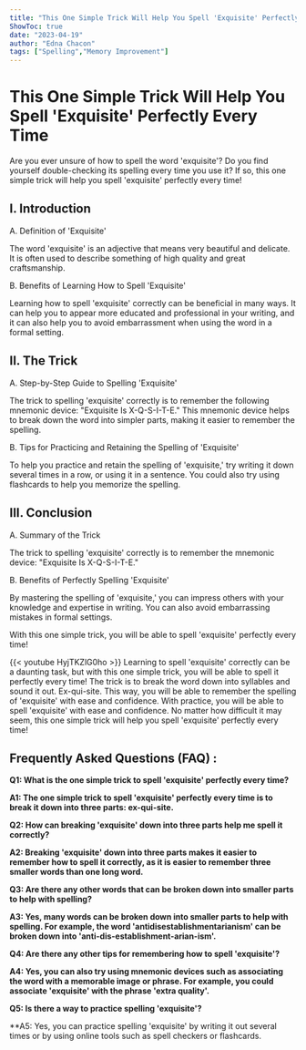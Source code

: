 ```yaml
---
title: "This One Simple Trick Will Help You Spell 'Exquisite' Perfectly Every Time!"
ShowToc: true 
date: "2023-04-19"
author: "Edna Chacon" 
tags: ["Spelling","Memory Improvement"]
---
```

# This One Simple Trick Will Help You Spell 'Exquisite' Perfectly Every Time

Are you ever unsure of how to spell the word 'exquisite'? Do you find yourself double-checking its spelling every time you use it? If so, this one simple trick will help you spell 'exquisite' perfectly every time!

## I. Introduction 

A. Definition of 'Exquisite' 

The word 'exquisite' is an adjective that means very beautiful and delicate. It is often used to describe something of high quality and great craftsmanship. 

B. Benefits of Learning How to Spell 'Exquisite' 

Learning how to spell 'exquisite' correctly can be beneficial in many ways. It can help you to appear more educated and professional in your writing, and it can also help you to avoid embarrassment when using the word in a formal setting.

## II. The Trick 

A. Step-by-Step Guide to Spelling 'Exquisite' 

The trick to spelling 'exquisite' correctly is to remember the following mnemonic device: "Exquisite Is X-Q-S-I-T-E." This mnemonic device helps to break down the word into simpler parts, making it easier to remember the spelling. 

B. Tips for Practicing and Retaining the Spelling of 'Exquisite'

To help you practice and retain the spelling of 'exquisite,' try writing it down several times in a row, or using it in a sentence. You could also try using flashcards to help you memorize the spelling. 

## III. Conclusion 

A. Summary of the Trick 

The trick to spelling 'exquisite' correctly is to remember the mnemonic device: "Exquisite Is X-Q-S-I-T-E." 

B. Benefits of Perfectly Spelling 'Exquisite'

By mastering the spelling of 'exquisite,' you can impress others with your knowledge and expertise in writing. You can also avoid embarrassing mistakes in formal settings. 

With this one simple trick, you will be able to spell 'exquisite' perfectly every time!

{{< youtube HyjTKZlG0ho >}} 
Learning to spell 'exquisite' correctly can be a daunting task, but with this one simple trick, you will be able to spell it perfectly every time! The trick is to break the word down into syllables and sound it out. Ex-qui-site. This way, you will be able to remember the spelling of 'exquisite' with ease and confidence. With practice, you will be able to spell 'exquisite' with ease and confidence. No matter how difficult it may seem, this one simple trick will help you spell 'exquisite' perfectly every time!

## Frequently Asked Questions (FAQ) :
**Q1: What is the one simple trick to spell 'exquisite' perfectly every time?**

**A1: The one simple trick to spell 'exquisite' perfectly every time is to break it down into three parts: ex-qui-site.**

**Q2: How can breaking 'exquisite' down into three parts help me spell it correctly?**

**A2: Breaking 'exquisite' down into three parts makes it easier to remember how to spell it correctly, as it is easier to remember three smaller words than one long word.**

**Q3: Are there any other words that can be broken down into smaller parts to help with spelling?**

**A3: Yes, many words can be broken down into smaller parts to help with spelling. For example, the word 'antidisestablishmentarianism' can be broken down into 'anti-dis-establishment-arian-ism'.**

**Q4: Are there any other tips for remembering how to spell 'exquisite'?**

**A4: Yes, you can also try using mnemonic devices such as associating the word with a memorable image or phrase. For example, you could associate 'exquisite' with the phrase 'extra quality'.**

**Q5: Is there a way to practice spelling 'exquisite'?**

**A5: Yes, you can practice spelling 'exquisite' by writing it out several times or by using online tools such as spell checkers or flashcards.





